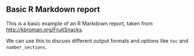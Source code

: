 ## Basic R Markdown report

This is a basic example of an R Markdown report, taken from
<http://kbroman.org/FruitSnacks>.

We can use this to discuss different output formats and options like
`toc` and `number_sections`.
